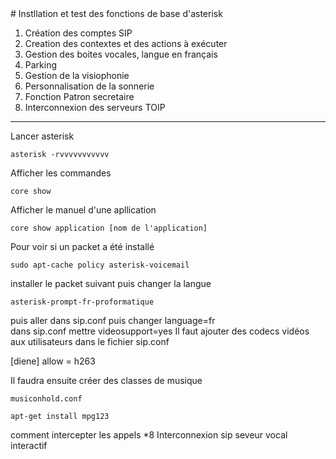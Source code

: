 <div class="pull-right"></div>
# Instllation et test des fonctions de base d'asterisk

1. Création des comptes SIP
1. Creation des contextes et des actions à exécuter
1. Gestion des boites vocales, langue en français
1. Parking
1. Gestion de la visiophonie
1. Personnalisation de la sonnerie
1. Fonction Patron secretaire
1. Interconnexion des serveurs TOIP

-------------------------------------------------------
Lancer asterisk
```
asterisk -rvvvvvvvvvvv
```
Afficher les commandes  
```
core show
```
Afficher le manuel d'une apllication
```
core show application [nom de l'application]
```
Pour voir si un packet a été installé
```
sudo apt-cache policy asterisk-voicemail
```
installer le packet suivant puis changer la langue
```
asterisk-prompt-fr-proformatique
```
puis aller dans sip.conf puis changer language=fr  
dans sip.conf mettre videosupport=yes
Il faut ajouter des codecs vidéos aux utilisateurs dans le fichier sip.conf

[diene]
allow = h263


Il faudra ensuite créer des classes de musique
```
musiconhold.conf
```
```
apt-get install mpg123
```

comment intercepter les appels *8
Interconnexion sip
seveur vocal interactif
